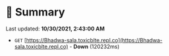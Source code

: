 # 📖 Summary
Last updated: **10/30/2021, 2:43:00 AM**

- `GET` [https://Bhadwa-sala.toxicblte.repl.co](https://Bhadwa-sala.toxicblte.repl.co) - **Down** (120232ms)
